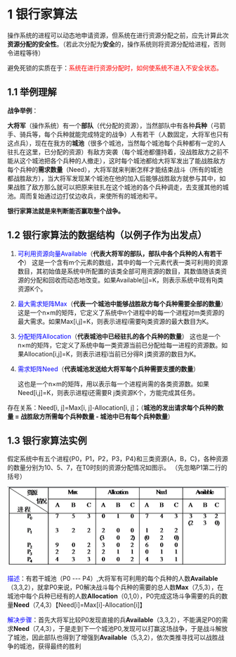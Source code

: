 # 1 银行家算法

操作系统的进程可以动态地申请资源，但系统在进行资源分配之前，应先计算此次**资源分配的安全性**。（若此次分配为**安全**的，操作系统则将资源分配给进程，否则令进程等待）

避免死锁的实质在于：<font color="red">系统在进行资源分配时，如何使系统不进入不安全状态。</font>

## 1.1 举例理解

**战争举例**：

**大将军**（操作系统）有一个**部队**（代分配的资源），当然部队中有各种**兵种**（弓箭手、骑兵等，每个兵种就能完成特定的战争）人有若干（人数固定，大将军也只有这点兵），现在在我方的**城池**（很多个城池，当然每个城池每个兵种都有一定的人驻扎在这里，已分配的资源）有敌方突袭（每个城池都僵持着，没战胜敌方之前不能从这个城池把各个兵种的人撤走），这时每个城池都给大将军发出了能战胜敌方每个兵种的**需求数量**（Need），大将军就来判断怎样才能结束战斗（所有的城池都战胜敌方），当大将军发现某个城池在他的加入后能够战胜敌方就参与其中，如果战胜了敌方那么就可以把原来驻扎在这个城池的各个兵种调走，去支援其他的城池。周而复始通过边打仗边收兵，来使所有的城池和平。

**银行家算法就是来判断能否赢取整个战争。**



## 1.2 银行家算法的数据结构（以例子作为出发点）

1. <font color="blue">可利用资源向量Available</font>（**代表大将军的部队，部队中各个兵种的人有若干个**）
   这是一个含有m个元素的数组，其中的每一个元素代表一类可利用的资源数目，其初始值是系统中所配置的该类全部可用资源的数目，其数值随该类资源的分配和回收而动态地改变。如果Available[j]=K，则表示系统中现有Rj类资源K个。

2. <font color="blue">最大需求矩阵Max</font>（**代表一个城池中能够战胜敌方每个兵种需要全部的数量**）
   这是一个n×m的矩阵，它定义了系统中n个进程中的每一个进程对m类资源的最大需求。如果Max[i,j]=K，则表示进程i需要Rj类资源的最大数目为K。

3. <font color="blue">分配矩阵Allocation</font>（**代表城池中已经驻扎的各个兵种的数量**）
   这也是一个n×m的矩阵，它定义了系统中每一类资源当前已分配给每一进程的资源数。如果Allocation[i,j]=K，则表示进程i当前已分得R j类资源的数目为K。

4. <font color="blue">需求矩阵Need</font>（**代表城池发送给大将军每个兵种需要支援的数量**）

   这也是一个n×m的矩阵，用以表示每一个进程尚需的各类资源数。如果Need[i,j]=K，则表示进程i还需要R j类资源K个，方能完成其任务。

存在关系：Need[i, j]=Max[i, j]-Allocation[i, j]；（**城池的发出请求每个兵种的数量 = 战胜敌方所需每个兵种数量 - 城池中已有每个兵种数量**）



## 1.3 银行家算法实例

假定系统中有五个进程{P0，P1，P2，P3，P4}和三类资源{A，B，C}，各种资源的数量分别为10、5、7，在T0时刻的资源分配情况如图示。 （先忽略P1第二行的括号）

![](https://github.com/RunningHong/LearnNotes/blob/master/picture/%E9%93%B6%E8%A1%8C%E5%AE%B6%E7%AE%97%E6%B3%95%E5%AE%9E%E4%BE%8Bupdate.png?raw=true)

<font color="blue">描述</font>：有若干城池（P0 --- P4）,大将军有可利用的每个兵种的人数**Available**（3,3,2），就拿P0来说，P0解决战斗每个兵种的需要的总人数**Max**（7,5,3），在城池中每个兵种已经有的人数**Allocation**（0,1,0），P0完成这场斗争需要的兵的数量**Need**（7,4,3）【Need[i]=Max[i]-Allocation[i]】

<font color="blue">解决步骤</font>：首先大将军比较P0发现直接的兵**Available**（3,3,2），不能满足P0的需求**Need**（7,4,3），于是走到下一个城池P0,发现可以打赢这场战争，于是战斗解放了城池，因此部队也得到了增强到**Available**（5,3,2），依次类推寻找可以战胜战争的城池，获得最终的胜利
















